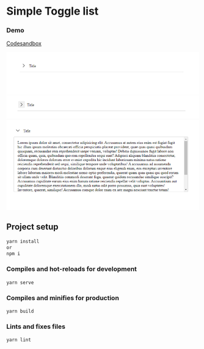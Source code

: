 # Simple Toggle list

### Demo

[Codesandbox](https://codesandbox.io/s/staging-sky-9mv2v)

![01](./assets/img/01.png)
![02](./assets/img/02.png)
![03](./assets/img/03.png)

## Project setup

```
yarn install
or
npm i
```

### Compiles and hot-reloads for development

```
yarn serve
```

### Compiles and minifies for production

```
yarn build
```

### Lints and fixes files

```
yarn lint
```